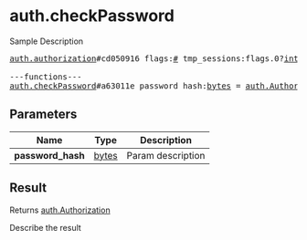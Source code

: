 # auth.checkPassword

Sample Description

<pre>
<a href="../constructor/auth.authorization">auth.authorization</a>#cd050916 flags:<a href="../type/#.md">#</a> tmp_sessions:flags.0?<a href="../type/int.md">int</a> user:<a href="../type/User.md">User</a> = <a href="../type/auth.Authorization.md">auth.Authorization</a>;

---functions---
<a href="../method/auth.checkPassword.md">auth.checkPassword</a>#a63011e password_hash:<a href="../type/bytes.md">bytes</a> = <a href="../type/auth.Authorization.md">auth.Authorization</a>;
</pre>

## Parameters

| Name | Type | Description |
|------|:----:|-------------|
| **password_hash** | <a href="../type/bytes.md">bytes</a> | Param description |

## Result

Returns <a href="../type/auth.Authorization.md">auth.Authorization</a>

Describe the result


